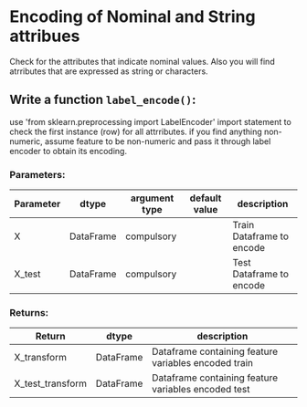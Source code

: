 

# Encoding of Nominal and String attribues

Check for the attributes that indicate nominal values. Also you will find atrributes that are expressed as string or characters.

## Write a function `label_encode()`:
use 'from sklearn.preprocessing import LabelEncoder' import statement to check the first instance (row) for all attrributes. if you find anything non-numeric, assume feature to be non-numeric and pass it through label encoder to obtain its encoding.


### Parameters:

| Parameter | dtype | argument type | default value | description |
| --- | --- | --- | --- | --- |
| X | DataFrame | compulsory |  | Train Dataframe to encode |
| X_test | DataFrame | compulsory |  | Test Dataframe to encode |


### Returns:
| Return | dtype | description |
| --- | --- | --- |
| X_transform| DataFrame | Dataframe containing feature variables encoded train |
| X_test_transform | DataFrame | Dataframe containing feature variables encoded test |
